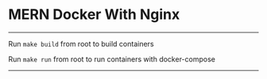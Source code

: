 # MERN Docker With Nginx
---

Run `make build` from root to build containers

Run `make run` from root to run containers with docker-compose

---
